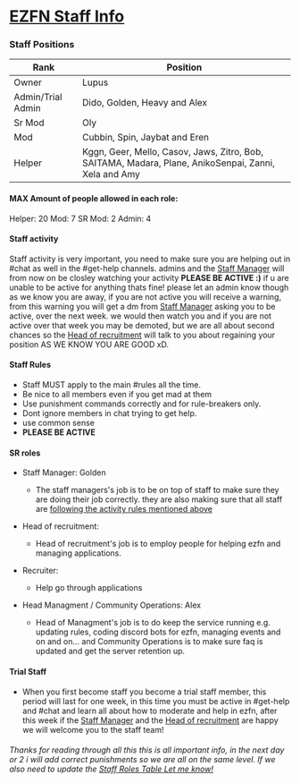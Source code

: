 # [EZFN Staff Info](https://ezfn.dev)
### Staff Positions
|  Rank | Position  |
| ----------- | ------------ |
| Owner  | Lupus  |
|  Admin/Trial Admin |Dido, Golden, Heavy and Alex  |
| Sr Mod | Oly  |
|  Mod |Cubbin, Spin, Jaybat and Eren   |
| Helper | Kggn, Geer, Mello, Casov, Jaws, Zitro, Bob, SAITAMA, Madara, Plane, AnikoSenpai, Zanni, Xela and Amy  |

#### MAX Amount of people allowed in each role: 
 Helper: 20
 Mod: 7
 SR Mod: 2
 Admin: 4

#### Staff activity 
Staff activity is very important, you need to make sure you are helping out in #chat as well in the #get-help channels. admins and the [Staff Manager](https://github.com/Alex-mar124/EZFN-Staff-Info#sr-roles) will from now on be closley watching your activity **PLEASE BE ACTIVE :)** if u are unable to be active for anything thats fine! please let an admin know though as we know you are away, if you are not active you will receive a warning, from this warning you will get a dm from [Staff Manager](https://github.com/Alex-mar124/EZFN-Staff-Info#sr-roles) asking you to be active, over the next week. we would then watch you and if you are not active over that week you may be demoted, but we are all about second chances so the [Head of recruitment](https://github.com/Alex-mar124/EZFN-Staff-Info#sr-roles) will talk to you about regaining your position AS WE KNOW YOU ARE GOOD xD.

#### Staff Rules
- Staff MUST apply to the main #rules all the time. 
- Be nice to all members even if you get mad at them
- Use punishment commands correctly and for rule-breakers only.
- Dont ignore members in chat trying to get help. 
- use common sense 
- **PLEASE BE ACTIVE**


#### SR roles 
- Staff Manager: Golden

  - The staff managers's job is to be on top of staff to make sure they are doing their job correctly. they are also making sure that all staff are [following the activity rules mentioned above](https://github.com/Alex-mar124/EZFN-Staff-Info#staff-activity) 

- Head of recruitment: 
  - Head of recruitment's job is to employ people for helping ezfn and managing applications. 

- Recruiter:
  - Help go through applications 

- Head Managment / Community Operations: Alex 
  - Head of Managment's job is to do keep the service running e.g. updating rules, coding discord bots for ezfn, managing events and on and on... and Community Operations is to make sure faq is updated and get the server retention up. 
  
#### Trial Staff  
 - When you first become staff you become a trial staff member, this period will last for one week, in this time you must be active in #get-help and #chat and learn all about how to moderate and help in ezfn, after this week if the [Staff Manager](https://github.com/Alex-mar124/EZFN-Staff-Info#sr-roles) and the [Head of recruitment](https://github.com/Alex-mar124/EZFN-Staff-Info#sr-roles) are happy we will welcome you to the staff team!

###### Thanks for reading through all this this is all important info, in the next day or 2 i will add correct punishments so we are all on the same level. If we also need to update the [Staff Roles Table Let me know!](https://github.com/Alex-mar124/EZFN-Staff-Info#staff-positions)
